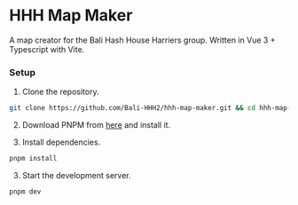 # HHH Map Maker

A map creator for the Bali Hash House Harriers group. Written in Vue 3 + Typescript with Vite.

### Setup

1. Clone the repository.

```bash
git clone https://github.com/Bali-HHH2/hhh-map-maker.git && cd hhh-map-maker
```

2. Download PNPM from [here](https://pnpm.io/installation) and install it.

3. Install dependencies.

```bash
pnpm install
```

3. Start the development server.

```bash
pnpm dev
```
